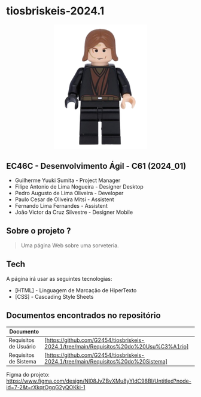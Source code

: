 # tiosbriskeis-2024.1
<p align="center">
<img width="250" src="./anakin.png"></p>

## EC46C - Desenvolvimento Ágil - C61 (2024_01)

- Guilherme Yuuki Sumita - Project Manager
- Filipe Antonio de Lima Nogueira - Designer Desktop
- Pedro Augusto de Lima Oliveira - Developer
- Paulo Cesar de Oliveira Mitsi - Assistent
- Fernando Lima Fernandes - Assistent 
- João Victor da Cruz Silvestre - Designer Mobile

## Sobre o projeto ?

> Uma página Web sobre uma sorveteria.

## Tech

A página irá usar as seguintes tecnologias:

- [HTML] - Linguagem de Marcação de HiperTexto
- [CSS] - Cascading Style Sheets

## Documentos encontrados no repositório


| Documento |  |
| ------ | ------ |
| Requisitos de Usuário | [https://github.com/G2454/tiosbriskeis-2024.1/tree/main/Requisitos%20do%20Usu%C3%A1rio] |
| Requisitos de Sistema | [https://github.com/G2454/tiosbriskeis-2024.1/tree/main/Requisitos%20do%20Sistema] |


Figma do projeto: https://www.figma.com/design/Nl08JvZBvXMu8yYIdC98BI/Untitled?node-id=7-2&t=rXkqrOgqG2yQOKki-1
